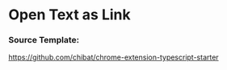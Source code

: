 # Open Text as Link

### Source Template:

https://github.com/chibat/chrome-extension-typescript-starter
